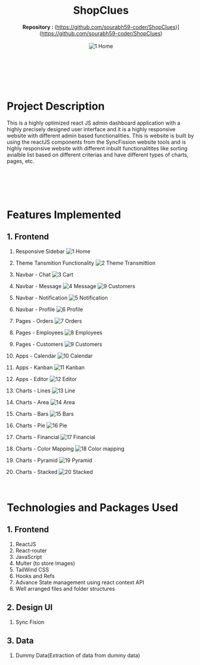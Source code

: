 <div align="center">

# ShopClues
   <b>Repository : </b> (https://github.com/sourabh59-coder/ShopClues)](https://github.com/sourabh59-coder/ShopClues)<br><br>
   ![1  Home](https://user-images.githubusercontent.com/77907942/211987873-82e4d57d-cca1-403d-b810-c2dddc0da1dc.png)

   <br><br><br>
</div>
<br>


# Project Description

This is a highly optimized react JS admin dashboard application with a highly precisely designed user interface and it is a highly responsive website with different admin based functionalities.
This is website is built by using the reactJS components from the SyncFission website tools and is highly responsive website with different inbuilt functionalitites like sorting avialble list based on different criterias and have different types of charts, pages, etc.


<br><br>

<br>

# Features Implemented

## 1. Frontend

1. Responsive Sidebar
![1  Home](https://user-images.githubusercontent.com/77907942/211987935-e0142422-a79d-4ab9-856a-0bdb36288681.png)

2. Theme Tansmition Functionality
![2  Theme Transmittion](https://user-images.githubusercontent.com/77907942/211987915-79e0cdd5-fda5-46fd-acfd-475c6fa3ffd4.png)

3. Navbar - Chat
![3  Cart](https://user-images.githubusercontent.com/77907942/211987907-16d53e79-618e-4a26-a9fc-f82b14574c06.png)

4. Navbar - Message
![4  Message](https://user-images.githubusercontent.com/77907942/211987980-3201ce0b-0dd0-4413-b219-58290111083e.png)
![9  Customers](https://user-images.githubusercontent.com/77907942/211987986-1cf90249-1426-4ed9-8da8-fe378fa7c43c.png)

5. Navbar - Notification
![5  Notification](https://user-images.githubusercontent.com/77907942/211987997-0dfb9e52-09eb-425d-9979-13ec4b7ab7fe.png)

6. Navbar - Profile
![6  Profile](https://user-images.githubusercontent.com/77907942/211988000-fa2019d1-8bed-413a-9162-73d70044d65c.png)

7. Pages - Orders
![7  Orders](https://user-images.githubusercontent.com/77907942/211988003-30637e02-5a95-4635-b0ab-c051d467603a.png)

8. Pages - Employees
![8  Employees](https://user-images.githubusercontent.com/77907942/211988007-43005d08-4b29-4993-b785-d24d4d41143c.png)

9. Pages - Customers
![9  Customers](https://user-images.githubusercontent.com/77907942/211988014-ea7ff144-ae85-49bb-ba50-32237316d0af.png)

10. Apps - Calendar
![10  Calendar](https://user-images.githubusercontent.com/77907942/211988017-20b80dda-3bb3-4ca8-82fb-88572fbec002.png)

11. Apps - Kanban
![11  Kanban](https://user-images.githubusercontent.com/77907942/211988022-eb9d2c2d-8e97-4aa4-96ac-db90978cd34f.png)

12. Apps - Editor
![12  Editor](https://user-images.githubusercontent.com/77907942/211988026-261f51dc-551b-4de6-84a2-32d415e5e1ce.png)

13. Charts - Lines
![13  Line](https://user-images.githubusercontent.com/77907942/211988030-2690dcc1-8612-4122-8f71-de1725d23cd7.png)

14. Charts - Area
![14  Area](https://user-images.githubusercontent.com/77907942/211988036-b9f318cb-087a-4066-80df-70245a235633.png)

15. Charts - Bars
![15  Bars](https://user-images.githubusercontent.com/77907942/211988041-f939c35a-62d7-4bd7-be64-97ce7be083ea.png)

16. Charts - Pie
![16  Pie](https://user-images.githubusercontent.com/77907942/211988045-db1f77d2-875e-4979-9652-e662157e6aef.png)

17. Charts - Financial 
![17  Financial](https://user-images.githubusercontent.com/77907942/211988053-b6b21c64-b9d8-406e-93d3-2f75528cfc95.png)

18. Charts - Color Mapping
![18  Color mapping](https://user-images.githubusercontent.com/77907942/211988093-e473e705-3e31-4c9f-8043-0acd11491fb1.png)

19. Charts - Pyramid 
![19  Pyramid](https://user-images.githubusercontent.com/77907942/211988098-46fd3179-634c-4a80-9201-3119dd96106a.png)

20. Charts - Stacked
![20  Stacked](https://user-images.githubusercontent.com/77907942/211988103-2c59148d-ca6f-438e-b24b-ac71b0fb38e8.png)


<br/>

# Technologies and Packages Used

## 1. Frontend

1. ReactJS
2. React-router
3. JavaScript
4. Multer (to store Images)
5. TailWind CSS
6. Hooks and Refs
7. Advance State management using react context API
8. Well arranged files and folder structures

## 2. Design UI

1. Sync Fision

## 3. Data

1. Dummy Data(Extraction of data from dummy data)
